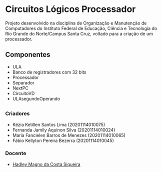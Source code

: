 # Circuitos Lógicos Processador

Projeto desenvolvido na disciplina de Organização e Manutenção de Computadores do Instituto Federal de Educação, Ciência e Tecnologia do Rio Grande do Norte/Campus Santa Cruz, voltado para a criação de um processador.

## Componentes
* ULA
* Banco de registradores com 32 bits
* Processador
* Separador 
* NextPC
* CircuitoVD
* ULAsegundoOperando

##

### Criadores
* Kézia Ketillen Santos Lima (20201114010075)
* Fernanda Jamily Aquinon Silva (20201114010024)
* Maria Fancielen Barros de Menezes (20201114010065)
* Fábio Kellyton Pereira Bezerra (20201114010045)

### Docente
* [Hadley Magno da Costa Siqueira](https://github.com/hadley-siqueira)
